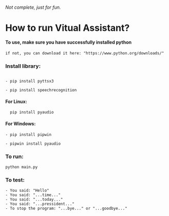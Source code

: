 ###### Not complete, just for fun.


# How to run Vitual Assistant?

#### To use, make sure you have successfully installed python
```
if not, you can download it here: "https://www.python.org/downloads/"
```

### Install library:
```

- pip install pyttsx3

- pip install speechrecognition
```
#### For Linux:
```
  pip install pyaudio
```
#### For Windows:
```
- pip install pipwin

- pipwin install pyaudio
```

### To run: 
```
python main.py
```


### To test:
```
- You said: "Hello"
- You said: "...time..."
- You said: "...today..."
- You said: "...pressident..."
- To stop the program: "...bye..." or "...goodbye..."
```

